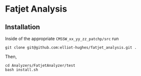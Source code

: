 # Fatjet Analysis

## Installation
Inside of the appropriate `CMSSW_xx_yy_zz_patchp/src` run
```
git clone git@github.com:elliot-hughes/fatjet_analysis.git .
```
Then,
```
cd Analyzers/FatjetAnalyzer/test
bash install.sh
```
